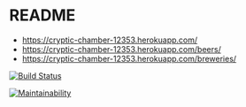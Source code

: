 # README

* <https://cryptic-chamber-12353.herokuapp.com/>
* <https://cryptic-chamber-12353.herokuapp.com/beers/>
* <https://cryptic-chamber-12353.herokuapp.com/breweries/>

[![Build Status](https://travis-ci.org/jarkkokovala/ratebeer.svg?branch=master)](https://travis-ci.org/jarkkokovala/ratebeer)

[![Maintainability](https://api.codeclimate.com/v1/badges/f8f642c2faab80f06371/maintainability)](https://codeclimate.com/github/jarkkokovala/ratebeer/maintainability)

